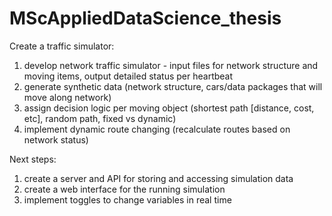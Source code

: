 # MScAppliedDataScience_thesis
 Create a traffic simulator:
 1) develop network traffic simulator - input files for network structure and moving items, output detailed status per heartbeat
 2) generate synthetic data (network structure, cars/data packages that will move along network)
 3) assign decision logic per moving object (shortest path [distance, cost, etc], random path, fixed vs dynamic)
 4) implement dynamic route changing (recalculate routes based on network status)

Next steps:
1) create a server and API for storing and accessing simulation data
2) create a web interface for the running simulation
3) implement toggles to change variables in real time
